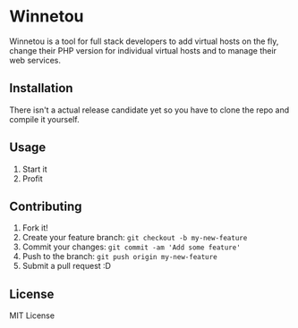 # Winnetou

Winnetou is a tool for full stack developers to add virtual hosts on the fly, change their PHP version for individual virtual hosts and to manage their web services.

## Installation

There isn't a actual release candidate yet so you have to clone the repo and compile it yourself.

## Usage

1. Start it
2. Profit

## Contributing

1. Fork it!
2. Create your feature branch: `git checkout -b my-new-feature`
3. Commit your changes: `git commit -am 'Add some feature'`
4. Push to the branch: `git push origin my-new-feature`
5. Submit a pull request :D

## License

MIT License
